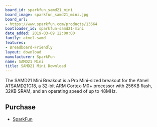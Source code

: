 ```yaml
---
board_id: sparkfun_samd21_mini
board_image: sparkfun_samd21_mini.jpg
board_url:
- https://www.sparkfun.com/products/13664
bootloader_id: sparkfun-samd21-mini
date_added: 2019-03-09 12:00:00
family: atmel-samd
features:
- Breadboard-Friendly
layout: download
manufacturer: SparkFun
name: SAMD21 Mini
title: SAMD21 Mini Download
---
```


The SAMD21 Mini Breakout is a Pro Mini-sized breakout for the Atmel ATSAMD21G18, a 32-bit ARM Cortex-M0+ processor with 256KB flash, 32KB SRAM, and an operating speed of up to 48MHz.

## Purchase
* [SparkFun](https://www.sparkfun.com/products/13664)
